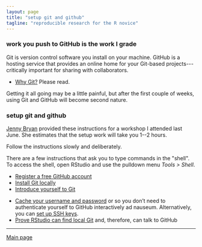 ```yaml
---
layout: page
title: "setup git and github"
tagline: "reproducible research for the R novice"
---
```


### work you push to GitHub is the work I grade  

Git is version control software you install on your machine. GitHub is a hosting service that provides an online home for your Git-based projects---critically important for sharing with collaborators. 

- [Why Git?](http://happygitwithr.com/big-picture.html#big-picture) Please read. 

Getting it all going may be a little painful, but after the first couple of weeks, using Git and GitHub will become second nature.  


### setup git and github  

[Jenny Bryan](https://github.com/jennybc) provided these instructions for a workshop I attended last June. She estimates that the setup work will take you 1--2 hours. 

Follow the instructions slowly and deliberately. 

There are a few instructions that ask you to type commands in the "shell". To access the shell, open RStudio and use the pulldown menu *Tools > Shell*. 
 

- [Register a free GitHub account](http://happygitwithr.com/github-acct.html#github-acct)  
- [Install Git locally](http://happygitwithr.com/install-git.html#install-git) 
- [Introduce yourself to Git](http://happygitwithr.com/hello-git.html#hello-git) 
<!--- [Prove local Git can talk to GitHub](http://happygitwithr.com/push-pull-github.html#push-pull-github) -->
- [Cache your username and password](http://happygitwithr.com/credential-caching.html#credential-caching) or  so you don’t need to authenticate yourself to GitHub interactively ad nauseum. Alternatively, you can [set up SSH keys](http://happygitwithr.com/ssh-keys.html#ssh-keys).  
- [Prove RStudio can find local Git](http://happygitwithr.com/rstudio-git-github.html#rstudio-git-github) and, therefore, can talk to GitHub 

---

[Main page](../index.html)
